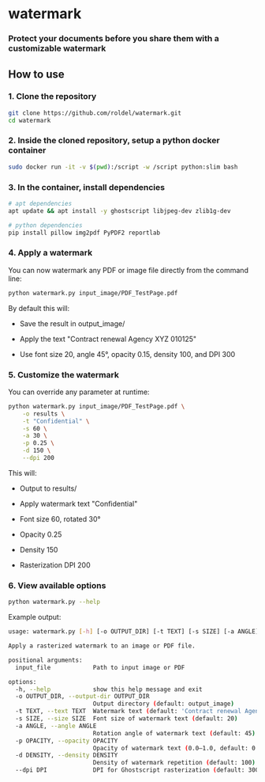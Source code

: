 # watermark
### Protect your documents before you share them with a customizable watermark


## How to use

### 1. Clone the repository
```sh
git clone https://github.com/roldel/watermark.git
cd watermark
```
### 2. Inside the cloned repository, setup a python docker container

```sh
sudo docker run -it -v $(pwd):/script -w /script python:slim bash
```

### 3. In the container, install dependencies

```sh
# apt dependencies
apt update && apt install -y ghostscript libjpeg-dev zlib1g-dev

# python dependencies
pip install pillow img2pdf PyPDF2 reportlab
```

### 4. Apply a watermark
You can now watermark any PDF or image file directly from the command line:
```sh
python watermark.py input_image/PDF_TestPage.pdf
```
By default this will:

- Save the result in output_image/

- Apply the text "Contract renewal Agency XYZ 010125"

- Use font size 20, angle 45°, opacity 0.15, density 100, and DPI 300


### 5. Customize the watermark

You can override any parameter at runtime:

```sh
python watermark.py input_image/PDF_TestPage.pdf \
    -o results \
    -t "Confidential" \
    -s 60 \
    -a 30 \
    -p 0.25 \
    -d 150 \
    --dpi 200
```

This will:

- Output to results/

- Apply watermark text "Confidential"

- Font size 60, rotated 30°

- Opacity 0.25

- Density 150

- Rasterization DPI 200






### 6. View available options

```sh
python watermark.py --help
```

Example output:

```sh
usage: watermark.py [-h] [-o OUTPUT_DIR] [-t TEXT] [-s SIZE] [-a ANGLE] [-p OPACITY] [-d DENSITY] [--dpi DPI] input_file

Apply a rasterized watermark to an image or PDF file.

positional arguments:
  input_file            Path to input image or PDF

options:
  -h, --help            show this help message and exit
  -o OUTPUT_DIR, --output-dir OUTPUT_DIR
                        Output directory (default: output_image)
  -t TEXT, --text TEXT  Watermark text (default: 'Contract renewal Agency XYZ 010125')
  -s SIZE, --size SIZE  Font size of watermark text (default: 20)
  -a ANGLE, --angle ANGLE
                        Rotation angle of watermark text (default: 45)
  -p OPACITY, --opacity OPACITY
                        Opacity of watermark text (0.0–1.0, default: 0.15)
  -d DENSITY, --density DENSITY
                        Density of watermark repetition (default: 100)
  --dpi DPI             DPI for Ghostscript rasterization (default: 300)
```